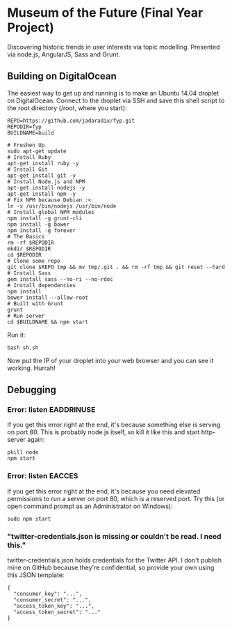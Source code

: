 Museum of the Future (Final Year Project)
=========================================

Discovering historic trends in user interests via topic modelling. Presented via node.js, AngularJS, Sass and Grunt.

Building on DigitalOcean
------------------------
The easiest way to get up and running is to make an Ubuntu 14.04 droplet on DigitalOcean. Connect to the droplet via SSH and save this shell script to the root directory (/root, where you start):

    REPO=https://github.com/jadaradix/fyp.git
    REPODIR=fyp
    BUILDNAME=build
    
    # Freshen Up
    sudo apt-get update
    # Install Ruby
    apt-get install ruby -y
    # Install Git
    apt-get install git -y
    # Install Node.js and NPM
    apt-get install nodejs -y
    apt-get install npm -y
    # Fix NPM because Debian :<
    ln -s /usr/bin/nodejs /usr/bin/node
    # Install global NPM modules
    npm install -g grunt-cli
    npm install -g bower
    npm install -g forever
    # The Basics
    rm -rf $REPODIR
    mkdir $REPODIR
    cd $REPODIR
    # Clone some repo
    git clone $REPO tmp && mv tmp/.git . && rm -rf tmp && git reset --hard
    # Install Sass
    gem install sass --no-ri --no-rdoc
    # Install dependencies
    npm install
    bower install --allow-root
    # Built with Grunt
    grunt
    # Run server
    cd $BUILDNAME && npm start

Run it:

    bash sh.sh

Now put the IP of your droplet into your web browser and you can see it working. Hurrah!

Debugging
------------------------

### Error: listen EADDRINUSE

If you get this error right at the end, it's because something else is serving on port 80. This is probably node.js itself, so kill it like this and start http-server again:

    pkill node
    npm start

### Error: listen EACCES

If you get this error right at the end, it's because you need elevated permissions to run a server on port 80, which is a reserved port. Try this (or open command prompt as an Administrator on Windows):

    sudo npm start

### "twitter-credentials.json is missing or couldn't be read. I need this."

twitter-credentials.json holds credentials for the Twitter API. I don't publish mine on GitHub because they're confidential, so provide your own using this JSON template:

    {
      "consumer_key": "...",
      "consumer_secret": "...",
      "access_token_key": "...",
      "access_token_secret": "..."
    }
